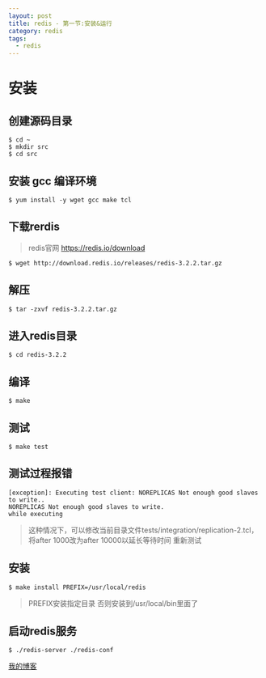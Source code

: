 ```yaml
---
layout: post
title: redis - 第一节:安装&运行
category: redis
tags:
  - redis
---
```


# 安装

## 创建源码目录

```
$ cd ~
$ mkdir src
$ cd src
```

## 安装 gcc 编译环境

```
$ yum install -y wget gcc make tcl
```

## 下载rerdis

> redis官网 https://redis.io/download

```
$ wget http://download.redis.io/releases/redis-3.2.2.tar.gz
```

## 解压

```
$ tar -zxvf redis-3.2.2.tar.gz     
```

## 进入redis目录

```
$ cd redis-3.2.2    
```

## 编译

```
$ make
```

## 测试

```
$ make test
```

## 测试过程报错 

```
[exception]: Executing test client: NOREPLICAS Not enough good slaves to write..
NOREPLICAS Not enough good slaves to write.
while executing
```

> 这种情况下，可以修改当前目录文件tests/integration/replication-2.tcl，将after 1000改为after 10000以延长等待时间 重新测试

## 安装

```
$ make install PREFIX=/usr/local/redis
```

> PREFIX安装指定目录 否则安装到/usr/local/bin里面了 

## 启动redis服务

```
$ ./redis-server ./redis-conf
```



[我的博客](https://hans007.github.io)